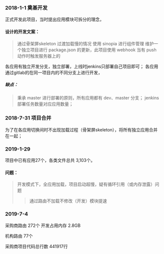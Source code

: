 ### 2018-1-1 奠基开发
正式开发此项目，当时提出应用模块可拆分的理念，
#### 设计的开发文案：
> 通过骨架屏skeleton 过渡加载慢的情况
> 使用 sinopia 进行组件管理
> 维护一个独立项目进行 package.json 的更新，此项目使用 webhook 当有 push 动作时触发服务器上的


各应用有独立开发分支，独立部署，上线时jenkins只部署自己项目即可；
各应用通过gitlab的在同一项目内的不同分支上进行开发，


##### 缺点：
> 秉承 master 进行部署的原则，所有应用都有 dev、master 分支；
> jenkins 部署任务数量对应应用数量；


### 2018-7-31 项目合并
为了在各应用切换间时不出现加载过程（骨架屏skeleton），将所有独立应用合并在一起；



### 2019-1-29 
项目中已有应用27个，各类文件总共 3,103个。

#### 问题：
> 开发模式下，全应用加载，项目启动超慢，疑有循环引用（或内存泄露）问题
>> 通过路由不加载不修改（开发）模块提速
> 


### 2019-7-4
采购商路由 272个 开发占用内存 2.8GB

机构路由 77个

采购商项目代码总行数 441917行
